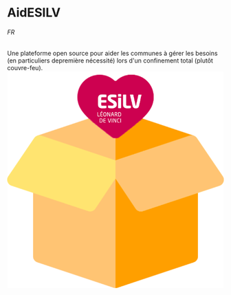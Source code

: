# AidESILV
###### FR
Une plateforme open source pour aider les communes à gérer les besoins (en particuliers depremière nécessité) lors d'un confinement total (plutôt couvre-feu).
![](assets/images/logo-aidesilv.png)
